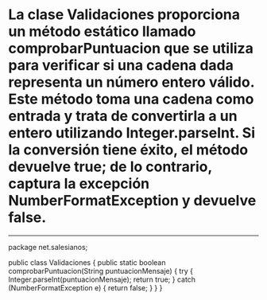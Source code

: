 # La clase Validaciones proporciona un método estático llamado comprobarPuntuacion que se utiliza para verificar si una cadena dada representa un número entero válido. Este método toma una cadena como entrada y trata de convertirla a un entero utilizando Integer.parseInt. Si la conversión tiene éxito, el método devuelve true; de lo contrario, captura la excepción NumberFormatException y devuelve false.
****************************************************************************************************************************************
package net.salesianos;

public class Validaciones {
  public static boolean comprobarPuntuacion(String puntuacionMensaje) {
    try {
      Integer.parseInt(puntuacionMensaje);
      return true;
    } catch (NumberFormatException e) {
      return false;
    }
  }
}